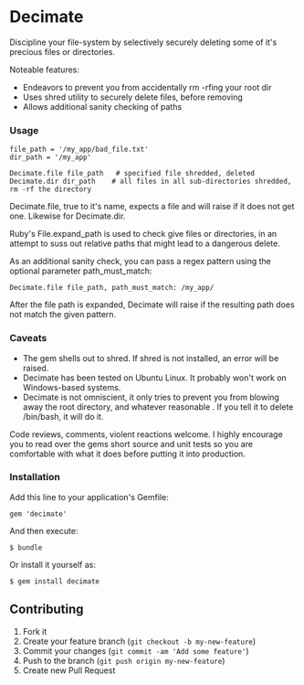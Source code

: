 # Decimate

Discipline your file-system by selectively securely deleting some of it's precious files or directories.

Noteable features:

 - Endeavors to prevent you from accidentally rm -rfing your root dir
 - Uses shred utility to securely delete files, before removing
 - Allows additional sanity checking of paths

### Usage

    file_path = '/my_app/bad_file.txt'
    dir_path = '/my_app'

    Decimate.file file_path   # specified file shredded, deleted
    Decimate.dir dir_path    # all files in all sub-directories shredded, rm -rf the directory

Decimate.file, true to it's name, expects a file and will raise if it does not get one.  Likewise for Decimate.dir.

Ruby's File.expand_path is used to check give files or directories, in an attempt to suss out relative paths that might lead to a dangerous delete. 

As an additional sanity check, you can pass a regex pattern using the optional parameter path_must_match:

    Decimate.file file_path, path_must_match: /my_app/

After the file path is expanded, Decimate will raise if the resulting path does not match the given pattern.

### Caveats

 - The gem shells out to shred.  If shred is not installed, an error will be raised.
 - Decimate has been tested on Ubuntu Linux.  It probably won't work on Windows-based systems.
 - Decimate is not omniscient, it only tries to prevent you from blowing away the root directory, and whatever reasonable .  If you tell it to delete /bin/bash, it will do it.

Code reviews, comments, violent reactions welcome.  I highly encourage you to read over the gems short source and unit tests so you are comfortable with what it does before putting it into production.

### Installation

Add this line to your application's Gemfile:

    gem 'decimate'

And then execute:

    $ bundle

Or install it yourself as:

    $ gem install decimate

## Contributing

1. Fork it
2. Create your feature branch (`git checkout -b my-new-feature`)
3. Commit your changes (`git commit -am 'Add some feature'`)
4. Push to the branch (`git push origin my-new-feature`)
5. Create new Pull Request
